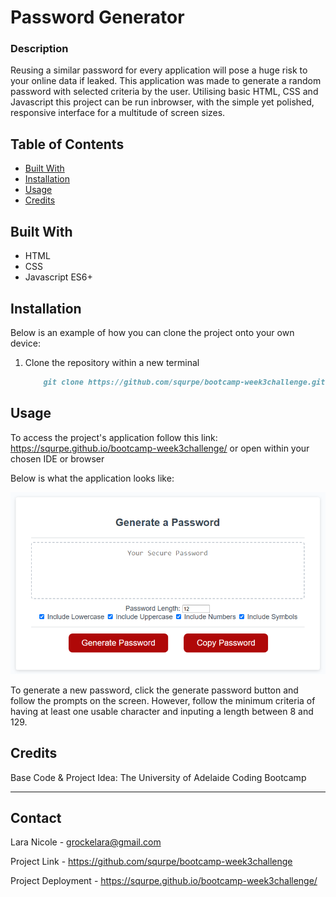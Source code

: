 # Password Generator

### Description

Reusing a similar password for every application will pose a huge risk to your online data if leaked. This application was made to generate a random password with selected criteria by the user. Utilising basic HTML, CSS and Javascript this project can be run inbrowser, with the simple yet polished, responsive interface for a multitude of screen sizes.

## Table of Contents

- [Built With](#built-with)
- [Installation](#installation)
- [Usage](#usage)
- [Credits](#credits)

## Built With
- HTML
- CSS
- Javascript ES6+

## Installation

Below is an example of how you can clone the project onto your own device:
1. Clone the repository within a new terminal
    ```md
        git clone https://github.com/squrpe/bootcamp-week3challenge.git
    ```

## Usage

To access the project's application follow this link: https://squrpe.github.io/bootcamp-week3challenge/ or open within your chosen IDE or browser

Below is what the application looks like:

![Project Image](passimg.png)

To generate a new password, click the generate password button and follow the prompts on the screen. However, follow the minimum criteria of having at least one usable character and inputing a length between 8 and 129.

## Credits

Base Code & Project Idea: The University of Adelaide Coding Bootcamp

---

## Contact

Lara Nicole - [grockelara@gmail.com](grockelara@gmail.com)

Project Link - https://github.com/squrpe/bootcamp-week3challenge

Project Deployment - https://squrpe.github.io/bootcamp-week3challenge/
